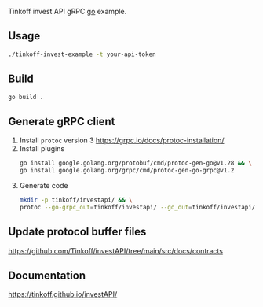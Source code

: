 Tinkoff invest API gRPC [go](https://go.dev) example.

## Usage
```sh
./tinkoff-invest-example -t your-api-token
```

## Build
```sh
go build .
```

## Generate gRPC client
1. Install `protoc` version 3 https://grpc.io/docs/protoc-installation/
1. Install plugins
    ```sh
    go install google.golang.org/protobuf/cmd/protoc-gen-go@v1.28 && \
    go install google.golang.org/grpc/cmd/protoc-gen-go-grpc@v1.2
    ```
1. Generate code
    ```sh
    mkdir -p tinkoff/investapi/ && \
    protoc --go-grpc_out=tinkoff/investapi/ --go_out=tinkoff/investapi/ --proto_path=protos/ protos/*.proto
    ```

## Update protocol buffer files
https://github.com/Tinkoff/investAPI/tree/main/src/docs/contracts

## Documentation
https://tinkoff.github.io/investAPI/
